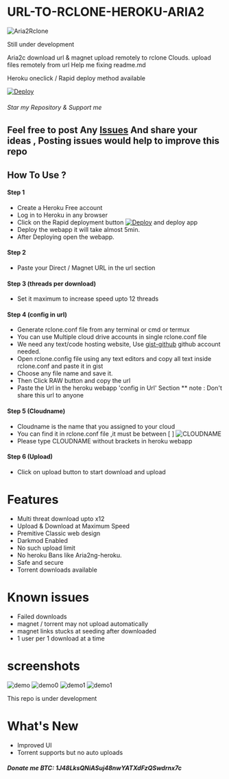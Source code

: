 # URL-TO-RCLONE-HEROKU-ARIA2

![Aria2Rclone](https://raw.githubusercontent.com/developeranaz/Aria2-Rclone-Remote-Uploader-HEROKU/main/example-imgs/1620300999496.jpg)

 Still under development

Aria2c download url & magnet upload remotely to rclone Clouds.
upload files remotely from url
Help me fixing readme.md 

Heroku oneclick / Rapid deploy method available

[![Deploy](https://www.herokucdn.com/deploy/button.svg)](https://dashboard.heroku.com/new?template=https://github.com/developeranaz/Aria2-Rclone-Remote-Uploader-HEROKU)

###### Star my Repository & Support me

## Feel free to post Any [Issues](https://github.com/developeranaz/Aria2-Rclone-Remote-Uploader-HEROKU/issues) And share your ideas , Posting issues would help to improve this repo

## How To Use ?
#### Step 1
* Create a Heroku Free account
* Log in to Heroku in any browser
* Click on the Rapid deployment button [![Deploy](https://www.herokucdn.com/deploy/button.svg)](https://dashboard.heroku.com/new?template=https://github.com/developeranaz/Aria2-Rclone-Remote-Uploader-HEROKU) and deploy app
* Deploy the webapp it will take almost 5min.
* After Deploying open the webapp.

#### Step 2

* Paste your Direct / Magnet URL in the url section
#### Step 3 (threads per download)
* Set it maximum to increase speed upto 12 threads
#### Step 4 (config in url)
* Generate rclone.conf file from any terminal or cmd or termux 
* You can use Multiple cloud drive accounts in single rclone.conf file
* We need any text/code hosting website, Use [gist-github](https://gist.github.com) github account needed.
* Open rclone.config file using any text editors and copy all text inside rclone.conf and paste it in gist
* Choose any file name and save it.
* Then Click RAW button and copy the url
* Paste the Url in the heroku webapp 'config in Url' Section
** note : Don't share this url to anyone
#### Step 5 (Cloudname)
* Cloudname is the name that you assigned to your cloud
* You can find it in rclone.conf file ,it must be between [ ]
![CLOUDNAME](https://raw.githubusercontent.com/developeranaz/Aria2-Rclone-Remote-Uploader-HEROKU/main/example-imgs/Screenshot_20210506_165138.jpg)
* Please type CLOUDNAME without brackets in heroku webapp
#### Step 6 (Upload)
* Click on upload button to start download and upload 

# Features 
 * Multi threat download upto x12
 * Upload & Download at Maximum Speed
 * Premitive Classic web design
 * Darkmod Enabled
 * No such upload limit
 * No heroku Bans like Aria2ng-heroku.
 * Safe and secure
 * Torrent downloads available
# Known issues
 * Failed downloads 
 * magnet / torrent may not upload automatically
 * magnet links stucks at seeding after downloaded
 * 1 user per 1 download at a time
# screenshots
![demo](https://raw.githubusercontent.com/developeranaz/Aria2-Rclone-Remote-Uploader-HEROKU/main/example-imgs/Screenshot_20210506-153704.jpg)
![demo0](https://raw.githubusercontent.com/developeranaz/Aria2-Rclone-Remote-Uploader-HEROKU/main/example-imgs/Screenshot_20210506_181154.jpg)
![demo1](https://raw.githubusercontent.com/developeranaz/Aria2-Rclone-Remote-Uploader-HEROKU/main/example-imgs/Screenshot_20210506_181606.jpg)
![demo1](https://raw.githubusercontent.com/developeranaz/Aria2-Rclone-Remote-Uploader-HEROKU/main/example-imgs/Screenshot_20210506_181256.jpg)

This repo is under development

# What's New
* Improved UI
* Torrent supports but no auto uploads

##### Donate me BTC: 1J48LksQNiASuj48nwYATXdFzQSwdrnx7c


